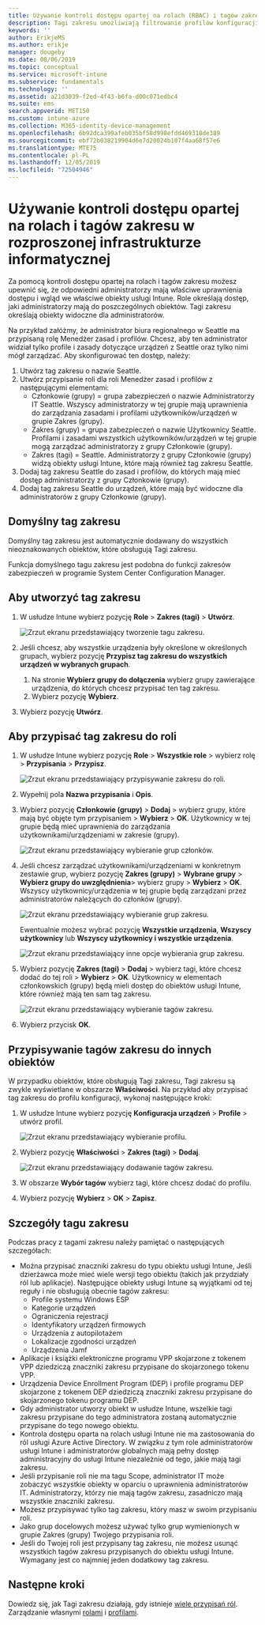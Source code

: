 ```yaml
---
title: Używanie kontroli dostępu opartej na rolach (RBAC) i tagów zakresu dystrybuowanych w usłudze Intune | Microsoft Docs
description: Tagi zakresu umożliwiają filtrowanie profilów konfiguracji dla określonych ról.
keywords: ''
author: ErikjeMS
ms.author: erikje
manager: dougeby
ms.date: 08/06/2019
ms.topic: conceptual
ms.service: microsoft-intune
ms.subservice: fundamentals
ms.technology: ''
ms.assetid: a21d3039-f2ed-4f43-b6fa-d00c071edbc4
ms.suite: ems
search.appverid: MET150
ms.custom: intune-azure
ms.collection: M365-identity-device-management
ms.openlocfilehash: 6b92dca399afeb035bf58d998efdd469318de389
ms.sourcegitcommit: ebf72b038219904d6e7d20024b107f4aa68f57e6
ms.translationtype: MTE75
ms.contentlocale: pl-PL
ms.lasthandoff: 12/05/2019
ms.locfileid: "72504946"
---
```

# <a name="use-role-based-access-control-rbac-and-scope-tags-for-distributed-it"></a>Używanie kontroli dostępu opartej na rolach i tagów zakresu w rozproszonej infrastrukturze informatycznej

Za pomocą kontroli dostępu opartej na rolach i tagów zakresu możesz upewnić się, że odpowiedni administratorzy mają właściwe uprawnienia dostępu i wgląd we właściwe obiekty usługi Intune. Role określają dostęp, jaki administratorzy mają do poszczególnych obiektów. Tagi zakresu określają obiekty widoczne dla administratorów.

Na przykład załóżmy, że administrator biura regionalnego w Seattle ma przypisaną rolę Menedżer zasad i profilów. Chcesz, aby ten administrator widział tylko profile i zasady dotyczące urządzeń z Seattle oraz tylko nimi mógł zarządzać. Aby skonfigurować ten dostęp, należy:

1. Utwórz tag zakresu o nazwie Seattle.
2. Utwórz przypisanie roli dla roli Menedżer zasad i profilów z następującymi elementami: 
    - Członkowie (grupy) = grupa zabezpieczeń o nazwie Administratorzy IT Seattle. Wszyscy administratorzy w tej grupie mają uprawnienia do zarządzania zasadami i profilami użytkowników/urządzeń w grupie Zakres (grupy).
    - Zakres (grupy) = grupa zabezpieczeń o nazwie Użytkownicy Seattle. Profilami i zasadami wszystkich użytkowników/urządzeń w tej grupie mogą zarządzać administratorzy z grupy Członkowie (grupy). 
    - Zakres (tagi) = Seattle. Administratorzy z grupy Członkowie (grupy) widzą obiekty usługi Intune, które mają również tag zakresu Seattle.
3. Dodaj tag zakresu Seattle do zasad i profilów, do których mają mieć dostęp administratorzy z grupy Członkowie (grupy).
4. Dodaj tag zakresu Seattle do urządzeń, które mają być widoczne dla administratorów z grupy Członkowie (grupy). 

## <a name="default-scope-tag"></a>Domyślny tag zakresu
Domyślny tag zakresu jest automatycznie dodawany do wszystkich nieoznakowanych obiektów, które obsługują Tagi zakresu.

Funkcja domyślnego tagu zakresu jest podobna do funkcji zakresów zabezpieczeń w programie System Center Configuration Manager. 

## <a name="to-create-a-scope-tag"></a>Aby utworzyć tag zakresu

1. W usłudze Intune wybierz pozycję **Role** > **Zakres (tagi)**  > **Utwórz**.

    ![Zrzut ekranu przedstawiający tworzenie tagu zakresu.](./media/scope-tags/create-scope-tag.png)

3. Jeśli chcesz, aby wszystkie urządzenia były określone w określonych grupach, wybierz pozycję **Przypisz tag zakresu do wszystkich urządzeń w wybranych grupach**.
    1. Na stronie **Wybierz grupy do dołączenia** wybierz grupy zawierające urządzenia, do których chcesz przypisać ten tag zakresu.
    2. Wybierz pozycję **Wybierz**.
4. Wybierz pozycję **Utwórz**.

## <a name="to-assign-a-scope-tag-to-a-role"></a>Aby przypisać tag zakresu do roli

1. W usłudze Intune wybierz pozycję **Role** > **Wszystkie role** > wybierz rolę > **Przypisania** > **Przypisz**.

    ![Zrzut ekranu przedstawiający przypisywanie zakresu do roli.](./media/scope-tags/assign-scope-to-role.png)

2. Wypełnij pola **Nazwa przypisania** i **Opis**.
3. Wybierz pozycję **Członkowie (grupy)**  > **Dodaj** > wybierz grupy, które mają być objęte tym przypisaniem > **Wybierz** > **OK**. Użytkownicy w tej grupie będą mieć uprawnienia do zarządzania użytkownikami/urządzeniami w zakresie (grupy).

    ![Zrzut ekranu przedstawiający wybieranie grup członków.](./media/scope-tags/select-member-groups.png)

4. Jeśli chcesz zarządzać użytkownikami/urządzeniami w konkretnym zestawie grup, wybierz pozycję **Zakres (grupy)**  > **Wybrane grupy** > **Wybierz grupy do uwzględnienia**> wybierz grupy > **Wybierz** > **OK**. Wszyscy użytkownicy/urządzenia w tej grupie będą zarządzani przez administratorów należących do członków (grupy).

    ![Zrzut ekranu przedstawiający wybieranie grup zakresu.](./media/scope-tags/select-scope-groups.png)

    Ewentualnie możesz wybrać pozycję **Wszystkie urządzenia**, **Wszyscy użytkownicy** lub **Wszyscy użytkownicy i wszystkie urządzenia**.

    ![Zrzut ekranu przedstawiający inne opcje wybierania grup zakresu.](./media/scope-tags/scope-group-other-options.png)
    
5. Wybierz pozycję **Zakres (tagi)**  > **Dodaj** > wybierz tagi, które chcesz dodać do tej roli > **Wybierz** > **OK**. Użytkownicy w elementach członkowskich (grupy) będą mieli dostęp do obiektów usługi Intune, które również mają ten sam tag zakresu.

    ![Zrzut ekranu przedstawiający wybieranie tagów zakresu.](./media/scope-tags/select-scope-tags.png)

6. Wybierz przycisk **OK**. 

## <a name="assign-scope-tags-to-other-objects"></a>Przypisywanie tagów zakresu do innych obiektów

W przypadku obiektów, które obsługują Tagi zakresu, Tagi zakresu są zwykle wyświetlane w obszarze **Właściwości**. Na przykład aby przypisać tag zakresu do profilu konfiguracji, wykonaj następujące kroki:

1. W usłudze Intune wybierz pozycję **Konfiguracja urządzeń** > **Profile** > utwórz profil.

    ![Zrzut ekranu przedstawiający wybieranie profilu.](./media/scope-tags/choose-profile.png)

2. Wybierz pozycję **Właściwości** > **Zakres (tagi)**  > **Dodaj**.

    ![Zrzut ekranu przedstawiający dodawanie tagów zakresu.](./media/scope-tags/add-scope-tags.png)

3. W obszarze **Wybór tagów** wybierz tagi, które chcesz dodać do profilu.
4. Wybierz pozycję **Wybierz** > **OK** > **Zapisz**.


## <a name="scope-tag-details"></a>Szczegóły tagu zakresu
Podczas pracy z tagami zakresu należy pamiętać o następujących szczegółach: 

- Można przypisać znaczniki zakresu do typu obiektu usługi Intune, Jeśli dzierżawca może mieć wiele wersji tego obiektu (takich jak przydziały ról lub aplikacje).
  Następujące obiekty usługi Intune są wyjątkami od tej reguły i nie obsługują obecnie tagów zakresu:
    - Profile systemu Windows ESP
    - Kategorie urządzeń
    - Ograniczenia rejestracji
    - Identyfikatory urządzeń firmowych
    - Urządzenia z autopilotażem
    - Lokalizacje zgodności urządzeń
    - Urządzenia Jamf
- Aplikacje i książki elektroniczne programu VPP skojarzone z tokenem VPP dziedziczą znaczniki zakresu przypisane do skojarzonego tokenu VPP.
- Urządzenia Device Enrollment Program (DEP) i profile programu DEP skojarzone z tokenem DEP dziedziczą znaczniki zakresu przypisane do skojarzonego tokenu programu DEP.
- Gdy administrator utworzy obiekt w usłudze Intune, wszelkie tagi zakresu przypisane do tego administratora zostaną automatycznie przypisane do tego nowego obiektu.
- Kontrola dostępu oparta na rolach usługi Intune nie ma zastosowania do ról usługi Azure Active Directory. W związku z tym role administratorów usługi Intune i administratorów globalnych mają pełny dostęp administracyjny do usługi Intune niezależnie od tego, jakie mają tagi zakresu.
- Jeśli przypisanie roli nie ma tagu Scope, administrator IT może zobaczyć wszystkie obiekty w oparciu o uprawnienia administratorów IT. Administratorzy, którzy nie mają tagów zakresu, zasadniczo mają wszystkie znaczniki zakresu.
- Możesz przypisywać tylko tag zakresu, który masz w swoim przypisaniu roli.
- Jako grup docelowych możesz używać tylko grup wymienionych w grupie Zakres (grupy) Twojego przypisania roli.
- Jeśli do Twojej roli jest przypisany tag zakresu, nie możesz usunąć wszystkich tagów zakresu przypisanych do obiektu usługi Intune. Wymagany jest co najmniej jeden dodatkowy tag zakresu.

## <a name="next-steps"></a>Następne kroki

Dowiedz się, jak Tagi zakresu działają, gdy istnieje [wiele przypisań ról](role-based-access-control.md#multiple-role-assignments).
Zarządzanie własnymi [rolami](role-based-access-control.md) i [profilami](../configuration/device-profile-assign.md).
